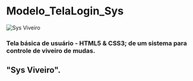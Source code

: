 # Modelo_TelaLogin_Sys

![Sys Viveiro](https://user-images.githubusercontent.com/51087767/77373066-fc393500-6d45-11ea-80d9-3b41966527e7.png)

### Tela básica de usuário - HTML5 &amp; CSS3; de um sistema para controle de viveiro de mudas.

## "Sys Viveiro".




